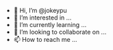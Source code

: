 - 👋 Hi, I’m @jokeypu
- 👀 I’m interested in ...
- 🌱 I’m currently learning ...
- 💞️ I’m looking to collaborate on ...
- 📫 How to reach me ...

<!---
jokeypu/jokeypu is a ✨ special ✨ repository because its `README.md` (this file) appears on your GitHub profile.
You can click the Preview link to take a look at your changes.
--->
